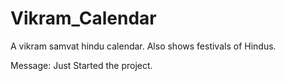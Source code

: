 Vikram_Calendar
===============

A vikram samvat hindu calendar. Also shows festivals of Hindus.

Message: Just Started the project.
